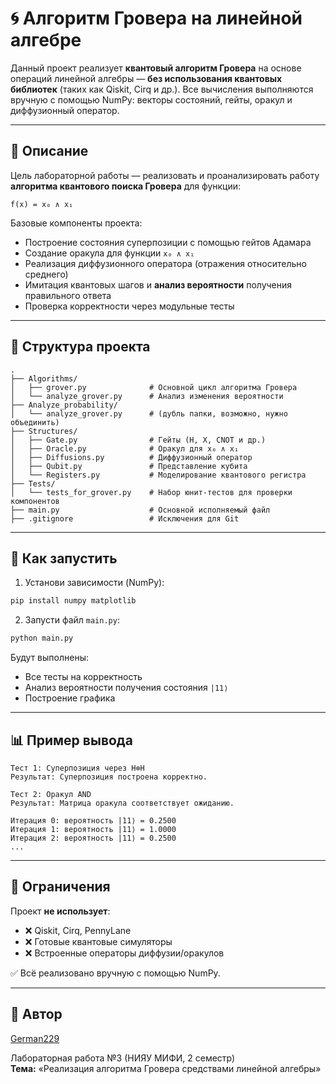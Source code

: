 # 🌀 Алгоритм Гровера на линейной алгебре

Данный проект реализует **квантовый алгоритм Гровера** на основе операций линейной алгебры — **без использования квантовых библиотек** (таких как Qiskit, Cirq и др.). Все вычисления выполняются вручную с помощью NumPy: векторы состояний, гейты, оракул и диффузионный оператор.

---

## 📌 Описание

Цель лабораторной работы — реализовать и проанализировать работу **алгоритма квантового поиска Гровера** для функции:

```
f(x) = x₀ ∧ x₁
```

Базовые компоненты проекта:

- Построение состояния суперпозиции с помощью гейтов Адамара
- Создание оракула для функции `x₀ ∧ x₁`
- Реализация диффузионного оператора (отражения относительно среднего)
- Имитация квантовых шагов и **анализ вероятности** получения правильного ответа
- Проверка корректности через модульные тесты

---

## 📁 Структура проекта

```
.
├── Algorithms/
│   ├── grover.py              # Основной цикл алгоритма Гровера
│   └── analyze_grover.py      # Анализ изменения вероятности
├── Analyze_probability/
│   └── analyze_grover.py      # (дубль папки, возможно, нужно объединить)
├── Structures/
│   ├── Gate.py                # Гейты (H, X, CNOT и др.)
│   ├── Oracle.py              # Оракул для x₀ ∧ x₁
│   ├── Diffusions.py          # Диффузионный оператор
│   ├── Qubit.py               # Представление кубита
│   └── Registers.py           # Моделирование квантового регистра
├── Tests/
│   └── tests_for_grover.py    # Набор юнит-тестов для проверки компонентов
├── main.py                    # Основной исполняемый файл
├── .gitignore                 # Исключения для Git
```

---

## 🧪 Как запустить

1. Установи зависимости (NumPy):

```bash
pip install numpy matplotlib
```

2. Запусти файл `main.py`:

```bash
python main.py
```

Будут выполнены:

- Все тесты на корректность
- Анализ вероятности получения состояния `|11⟩`
- Построение графика

---

## 📊 Пример вывода

```
Тест 1: Суперпозиция через H⊗H
Результат: Суперпозиция построена корректно.

Тест 2: Оракул AND
Результат: Матрица оракула соответствует ожиданию.

Итерация 0: вероятность |11⟩ = 0.2500
Итерация 1: вероятность |11⟩ = 1.0000
Итерация 2: вероятность |11⟩ = 0.2500
...
```

---

## 🚫 Ограничения

Проект **не использует**:

- ❌ Qiskit, Cirq, PennyLane  
- ❌ Готовые квантовые симуляторы  
- ❌ Встроенные операторы диффузии/оракулов  

✅ Всё реализовано вручную с помощью NumPy.

---

## 👤 Автор

[German229](https://github.com/German229)

Лабораторная работа №3 (НИЯУ МИФИ, 2 семестр)  
**Тема:** «Реализация алгоритма Гровера средствами линейной алгебры»
